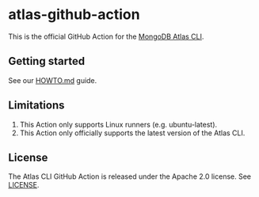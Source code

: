 # atlas-github-action

This is the official GitHub Action for the [MongoDB Atlas CLI](https://github.com/mongodb/mongodb-atlas-cli).

## Getting started

See our [HOWTO.md](HOWTO.md) guide.

## Limitations
1. This Action only supports Linux runners (e.g. ubuntu-latest).
2. This Action only officially supports the latest version of the Atlas CLI.

## License

The Atlas CLI GitHub Action is released under the Apache 2.0 license. See [LICENSE](LICENSE).
